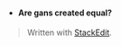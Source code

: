 
- #### Are gans created equal?

> Written with [StackEdit](https://stackedit.io/).
<!--stackedit_data:
eyJoaXN0b3J5IjpbNDk4MDM2NDQxXX0=
-->